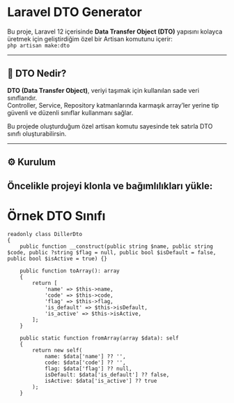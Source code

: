 # Laravel DTO Generator

Bu proje, Laravel 12 içerisinde **Data Transfer Object (DTO)** yapısını kolayca üretmek için geliştirdiğim özel bir Artisan komutunu içerir:  
`php artisan make:dto`

---

## 🚀 DTO Nedir?

**DTO (Data Transfer Object)**, veriyi taşımak için kullanılan sade veri sınıflarıdır.  
Controller, Service, Repository katmanlarında karmaşık array’ler yerine tip güvenli ve düzenli sınıflar kullanmanı sağlar.

Bu projede oluşturduğum özel artisan komutu sayesinde tek satırla DTO sınıfı oluşturabilirsin.

---

## ⚙️ Kurulum ##
Öncelikle projeyi klonla ve bağımlılıkları yükle:
---
# Örnek DTO Sınıfı

```
readonly class DillerDto
{    
    public function __construct(public string $name, public string $code, public ?string $flag = null, public bool $isDefault = false, public bool $isActive = true) {}

    public function toArray(): array
    {
        return [
            'name' => $this->name,
            'code' => $this->code,
            'flag' => $this->flag,
            'is_default' => $this->isDefault,
            'is_active' => $this->isActive,
        ];
    }

    public static function fromArray(array $data): self
    {
        return new self(
            name: $data['name'] ?? '',
            code: $data['code'] ?? '',
            flag: $data['flag'] ?? null,
            isDefault: $data['is_default'] ?? false,
            isActive: $data['is_active'] ?? true
        );
    }
````	
